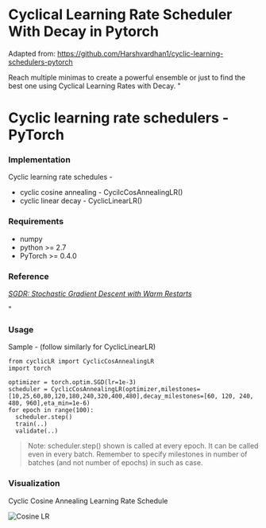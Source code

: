 # Cyclical Learning Rate Scheduler With Decay in Pytorch

Adapted from: https://github.com/Harshvardhan1/cyclic-learning-schedulers-pytorch

Reach multiple minimas to create a powerful ensemble or just to find the best one using Cyclical Learning Rates with Decay. 
" 

# Cyclic learning rate schedulers -PyTorch

### Implementation
Cyclic learning rate schedules -
- cyclic cosine annealing - CycilcCosAnnealingLR()
- cyclic linear decay - CyclicLinearLR()

### Requirements
- numpy 
- python >= 2.7
- PyTorch >= 0.4.0

### Reference
<a href= https://arxiv.org/pdf/1608.03983.pdf> *SGDR: Stochastic Gradient Descent with Warm Restarts* </a>

"

### Usage
Sample - (follow similarly for CyclicLinearLR)
```
from cyclicLR import CyclicCosAnnealingLR
import torch

optimizer = torch.optim.SGD(lr=1e-3)
scheduler = CyclicCosAnnealingLR(optimizer,milestones=[10,25,60,80,120,180,240,320,400,480],decay_milestones=[60, 120, 240, 480, 960],eta_min=1e-6)
for epoch in range(100):
  scheduler.step()
  train(..)
  validate(..)
```
>Note: scheduler.step() shown is called at every epoch. It can be called even in every batch. Remember to specify milestones in number of batches (and not number of epochs) in such as case.


### Visualization
Cyclic Cosine Annealing Learning Rate Schedule

![Cosine LR](https://github.com/bluesky314/Cyclical_LR_Scheduler_With_Decay_Pytorch/blob/master/cyc.png)




